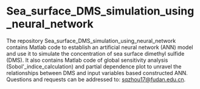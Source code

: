# Sea_surface_DMS_simulation_using_neural_network
The repository Sea_surface_DMS_simulation_using_neural_network contains Matlab code to establish an artificial neural network (ANN) model and use it to simulate the concentration of sea surface dimethyl sulfide (DMS). It also contains Matlab code of global sensitivity analysis (Sobol'\_indice\_calculation) and partial dependence plot to unravel the relationships between DMS and input variables based constructed ANN. Questions and requests can be addressed to: sqzhou17@fudan.edu.cn.
